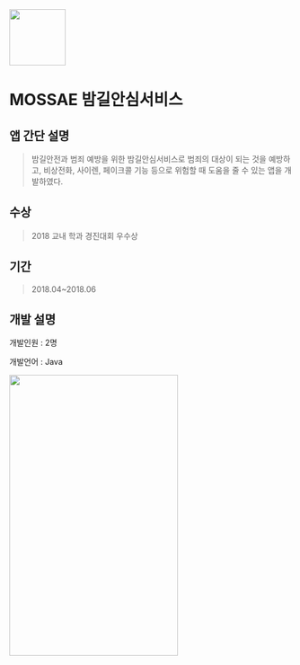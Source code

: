 <img src="https://user-images.githubusercontent.com/89241980/153412067-f0ddba8c-b165-4331-9d11-2d8e31371a19.png" width="100" height="100"/>

# MOSSAE 밤길안심서비스

## 앱 간단 설명
>밤길안전과 범죄 예방을 위한 밤길안심서비스로 범죄의 대상이 되는 것을 예방하고,
>비상전화, 사이렌, 페이크콜 기능 등으로 위험할 때 도움을 줄 수 있는 앱을 개발하였다.


## 수상
>2018 교내 학과 경진대회 우수상


## 기간
>2018.04~2018.06

## 개발 설명

개발인원 : 2명

개발언어 : Java

<img src="https://user-images.githubusercontent.com/89241980/153411856-bd15b8a5-53c4-4e68-a654-2872cecdb2b5.png" width="300" height="500"/>
